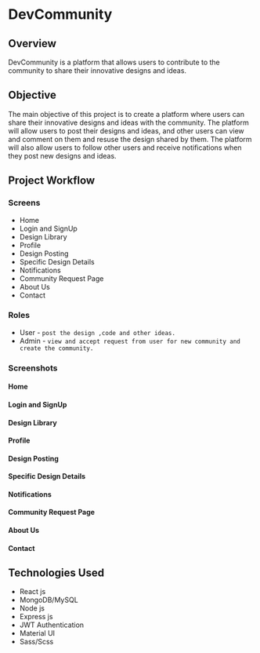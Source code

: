 # DevCommunity

## Overview

DevCommunity is a platform that allows users to contribute to the community to share their innovative designs and ideas.

## Objective

The main objective of this project is to create a platform where users can share their innovative designs and ideas with the community. The platform will allow users to post their designs and ideas, and other users can view and comment on them and resuse the design shared by them. The platform will also allow users to follow other users and receive notifications when they post new designs and ideas.

## Project Workflow

### Screens

- Home
- Login and SignUp
- Design Library
- Profile
- Design Posting
- Specific Design Details
- Notifications
- Community Request Page
- About Us
- Contact

### Roles
- User - `post the design ,code and other ideas.` 
- Admin - `view and accept request from user for new community and create the community.`

### Screenshots

#### Home
#### Login and SignUp
#### Design Library
#### Profile
#### Design Posting
#### Specific Design Details
#### Notifications
#### Community Request Page
#### About Us
#### Contact


## Technologies Used

- React js
- MongoDB/MySQL
- Node js
- Express js
- JWT Authentication
- Material UI
- Sass/Scss


